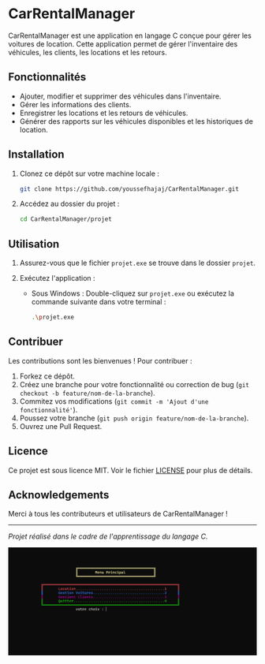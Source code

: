 # CarRentalManager

CarRentalManager est une application en langage C conçue pour gérer les voitures de location. Cette application permet de gérer l'inventaire des véhicules, les clients, les locations et les retours.

## Fonctionnalités

- Ajouter, modifier et supprimer des véhicules dans l'inventaire.
- Gérer les informations des clients.
- Enregistrer les locations et les retours de véhicules.
- Générer des rapports sur les véhicules disponibles et les historiques de location.

## Installation

1. Clonez ce dépôt sur votre machine locale :
    ```sh
    git clone https://github.com/youssefhajaj/CarRentalManager.git
    ```

2. Accédez au dossier du projet :
    ```sh
    cd CarRentalManager/projet
    ```

## Utilisation

1. Assurez-vous que le fichier `projet.exe` se trouve dans le dossier `projet`.

2. Exécutez l'application :
    - Sous Windows :
        Double-cliquez sur `projet.exe` ou exécutez la commande suivante dans votre terminal :
        ```sh
        .\projet.exe
        ```

## Contribuer

Les contributions sont les bienvenues ! Pour contribuer :

1. Forkez ce dépôt.
2. Créez une branche pour votre fonctionnalité ou correction de bug (`git checkout -b feature/nom-de-la-branche`).
3. Commitez vos modifications (`git commit -m 'Ajout d'une fonctionnalité'`).
4. Poussez votre branche (`git push origin feature/nom-de-la-branche`).
5. Ouvrez une Pull Request.

## Licence

Ce projet est sous licence MIT. Voir le fichier [LICENSE](LICENSE) pour plus de détails.

## Acknowledgements

Merci à tous les contributeurs et utilisateurs de CarRentalManager !

---

*Projet réalisé dans le cadre de l'apprentissage du langage C.*

<img src="img.png" width="600"/>
